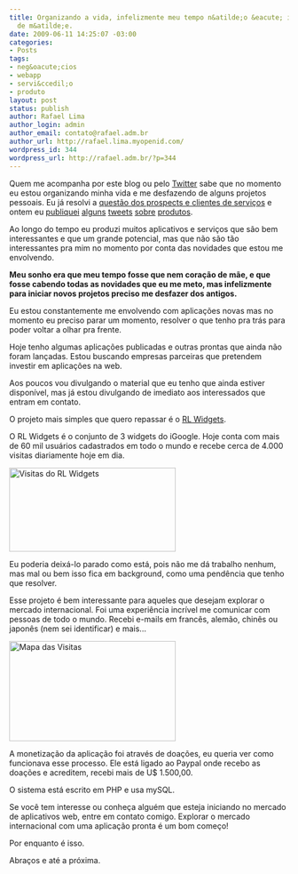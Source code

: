 ```yaml
---
title: Organizando a vida, infelizmente meu tempo n&atilde;o &eacute; igual a cora&ccedil;&atilde;o
  de m&atilde;e.
date: 2009-06-11 14:25:07 -03:00
categories:
- Posts
tags:
- neg&oacute;cios
- webapp
- servi&ccedil;o
- produto
layout: post
status: publish
author: Rafael Lima
author_login: admin
author_email: contato@rafael.adm.br
author_url: http://rafael.lima.myopenid.com/
wordpress_id: 344
wordpress_url: http://rafael.adm.br/?p=344
---
```


Quem me acompanha por este blog ou pelo <a href="http://twitter.com/rafaelp">Twitter</a> sabe que no momento eu estou organizando minha vida e me desfazendo de alguns projetos pessoais. Eu j&aacute; resolvi a <a href="http://rafael.adm.br/p/repassando-prospects-leads-e-novos-clientes-de-servicos-na-web/">quest&atilde;o dos prospects e clientes de servi&ccedil;os</a> e ontem eu <a href="http://twitter.com/rafaelp/status/2102976765">publiquei</a> <a href="http://twitter.com/rafaelp/status/2103020341">alguns</a> <a href="http://twitter.com/rafaelp/status/2103484126">tweets</a> <a href="http://twitter.com/rafaelp/status/2103504901">sobre</a> <a href="http://twitter.com/rafaelp/status/2103514940">produtos</a>.

Ao longo do tempo eu produzi muitos aplicativos e servi&ccedil;os que s&atilde;o bem interessantes e que um grande potencial, mas que n&atilde;o s&atilde;o t&atilde;o interessantes pra mim no momento por conta das novidades que estou me envolvendo.

<strong>Meu sonho era que meu tempo fosse que nem cora&ccedil;&atilde;o de m&atilde;e, e que fosse cabendo todas as novidades que eu me meto, mas infelizmente para iniciar novos projetos preciso me desfazer dos antigos.</strong>

Eu estou constantemente me envolvendo com aplica&ccedil;&otilde;es novas mas no momento eu preciso parar um momento, resolver o que tenho pra tr&aacute;s para poder voltar a olhar pra frente.

Hoje tenho algumas aplica&ccedil;&otilde;es publicadas e outras prontas que ainda n&atilde;o foram lan&ccedil;adas. Estou buscando empresas parceiras que pretendem investir em aplica&ccedil;&otilde;es na web.

Aos poucos vou divulgando o material que eu tenho que ainda estiver dispon&iacute;vel, mas j&aacute; estou divulgando de imediato aos interessados que entram em contato.

O projeto mais simples que quero repassar &eacute; o <a href="http://rlwidgets.com/">RL Widgets</a>.

O RL Widgets &eacute; o conjunto de 3 widgets do iGoogle. Hoje conta com mais de 60 mil usu&aacute;rios cadastrados em todo o mundo e recebe cerca de 4.000 visitas diariamente hoje em dia.

<a href="http://rafael.adm.br/wp-content/uploads/2009/06/picture-1.png" class="noborder"><img class="aligncenter size-medium wp-image-347" title="Visitas do RL Widgets" src="http://rafael.adm.br/wp-content/uploads/2009/06/picture-1-300x151.png" alt="Visitas do RL Widgets" width="300" height="151" /></a>

Eu poderia deix&aacute;-lo parado como est&aacute;, pois n&atilde;o me d&aacute; trabalho nenhum, mas mal ou bem isso fica em background, como uma pend&ecirc;ncia que tenho que resolver.

Esse projeto &eacute; bem interessante para aqueles que desejam explorar o mercado internacional. Foi uma experi&ecirc;ncia incr&iacute;vel me comunicar com pessoas de todo o mundo. Recebi e-mails em franc&ecirc;s, alem&atilde;o, chin&ecirc;s ou japon&ecirc;s (nem sei identificar) e mais...

<a href="http://rafael.adm.br/wp-content/uploads/2009/06/picture-3.png" class="noborder"><img class="aligncenter size-medium wp-image-348" title="Mapa das Visitas" src="http://rafael.adm.br/wp-content/uploads/2009/06/picture-3-300x180.png" alt="Mapa das Visitas" width="300" height="180" /></a>

A monetiza&ccedil;&atilde;o da aplica&ccedil;&atilde;o foi atrav&eacute;s de doa&ccedil;&otilde;es, eu queria ver como funcionava esse processo. Ele est&aacute; ligado ao Paypal onde recebo as doa&ccedil;&otilde;es e acreditem, recebi mais de U$ 1.500,00.

O sistema est&aacute; escrito em PHP e usa mySQL.

Se voc&ecirc; tem interesse ou conhe&ccedil;a algu&eacute;m que esteja iniciando no mercado de aplicativos web, entre em contato comigo. Explorar o mercado internacional com uma aplica&ccedil;&atilde;o pronta &eacute; um bom come&ccedil;o!

Por enquanto &eacute; isso.

Abra&ccedil;os e at&eacute; a pr&oacute;xima.

